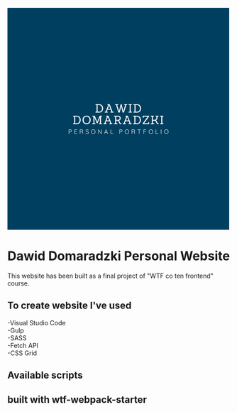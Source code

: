 ![Dawid Domaradzki Personal Website](src/assets/img/cover.png)

# Dawid Domaradzki Personal Website


This website has been built as a final project of "WTF co ten frontend" course.
## To create website I've used

-Visual Studio Code  
-Gulp  
-SASS  
-Fetch API  
-CSS Grid

## Available scripts

## built with wtf-webpack-starter

  



